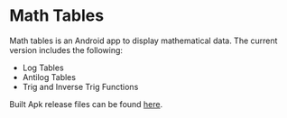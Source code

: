 # Math Tables
Math tables is an Android app to display mathematical data. The current version includes the following:

* Log Tables
* Antilog Tables
* Trig and Inverse Trig Functions

Built Apk release files can be found [here](https://github.com/thebongy/Math-Tables/releases).
